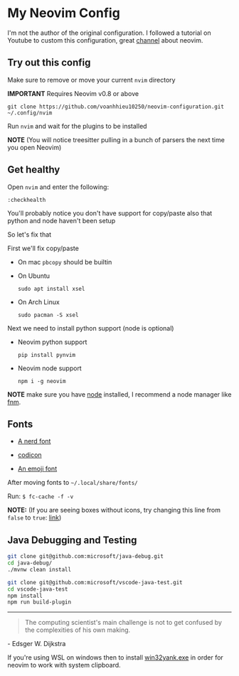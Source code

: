 # My Neovim Config

I'm not the author of the original configuration. I followed a tutorial on Youtube to custom this configuration, great [channel](https://www.youtube.com/c/ChrisAtMachine) about neovim.

## Try out this config

Make sure to remove or move your current `nvim` directory

**IMPORTANT** Requires Neovim v0.8 or above
```
git clone https://github.com/voanhhieu10250/neovim-configuration.git ~/.config/nvim
```

Run `nvim` and wait for the plugins to be installed 

**NOTE** (You will notice treesitter pulling in a bunch of parsers the next time you open Neovim) 

## Get healthy

Open `nvim` and enter the following:

```
:checkhealth
```

You'll probably notice you don't have support for copy/paste also that python and node haven't been setup

So let's fix that

First we'll fix copy/paste

- On mac `pbcopy` should be builtin

- On Ubuntu

  ```
  sudo apt install xsel
  ```

- On Arch Linux

  ```
  sudo pacman -S xsel
  ```

Next we need to install python support (node is optional)

- Neovim python support

  ```
  pip install pynvim
  ```

- Neovim node support

  ```
  npm i -g neovim
  ```

**NOTE** make sure you have [node](https://nodejs.org/en/) installed, I recommend a node manager like [fnm](https://github.com/Schniz/fnm).

## Fonts

- [A nerd font](https://github.com/ryanoasis/nerd-fonts)

- [codicon](https://github.com/microsoft/vscode-codicons/raw/main/dist/codicon.ttf)
- [An emoji font](https://github.com/googlefonts/noto-emoji/blob/main/fonts/NotoColorEmoji.ttf)

After moving fonts to `~/.local/share/fonts/`

Run: `$ fc-cache -f -v`

**NOTE:** (If you are seeing boxes without icons, try changing this line from `false` to `true`: [link](https://github.com/ChristianChiarulli/nvim/blob/ac41efa237caf3a498077df19a3f31ca4b35caf3/lua/user/icons.lua#L5))

## Java Debugging and Testing

```sh
git clone git@github.com:microsoft/java-debug.git
cd java-debug/
./mvnw clean install
```

```sh
git clone git@github.com:microsoft/vscode-java-test.git
cd vscode-java-test
npm install
npm run build-plugin
```
---

> The computing scientist's main challenge is not to get confused by the complexities of his own making. 

\- Edsger W. Dijkstra


If you're using WSL on windows then to install [win32yank.exe](https://github.com/neovim/neovim/wiki/FAQ#how-to-use-the-windows-clipboard-from-wsl:~:text=If%20Neovim%20is%20only%20installed%20within%20our%20WSL%20distribution%2C%20we%20can%20just%20install%20win32yank.exe%20manually%3A) in order for neovim to work with system clipboard.

